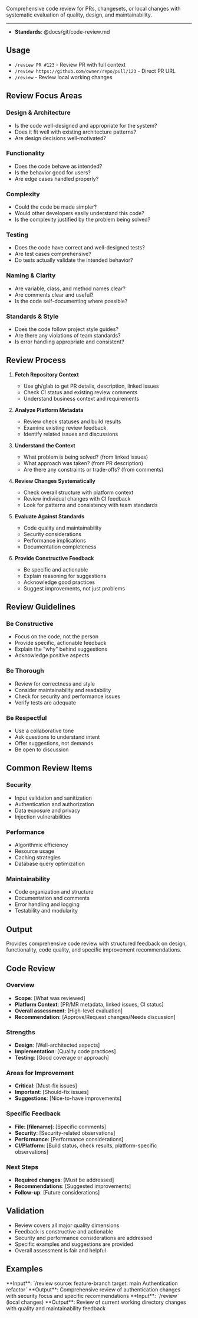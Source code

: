 Comprehensive code review for PRs, changesets, or local changes with systematic evaluation of quality, design, and maintainability.

---

- **Standards**: @docs/git/code-review.md

## Usage

- `/review PR #123` - Review PR with full context
- `/review https://github.com/owner/repo/pull/123` - Direct PR URL
- `/review` - Review local working changes

## Review Focus Areas

### Design & Architecture

- Is the code well-designed and appropriate for the system?
- Does it fit well with existing architecture patterns?
- Are design decisions well-motivated?

### Functionality

- Does the code behave as intended?
- Is the behavior good for users?
- Are edge cases handled properly?

### Complexity

- Could the code be made simpler?
- Would other developers easily understand this code?
- Is the complexity justified by the problem being solved?

### Testing

- Does the code have correct and well-designed tests?
- Are test cases comprehensive?
- Do tests actually validate the intended behavior?

### Naming & Clarity

- Are variable, class, and method names clear?
- Are comments clear and useful?
- Is the code self-documenting where possible?

### Standards & Style

- Does the code follow project style guides?
- Are there any violations of team standards?
- Is error handling appropriate and consistent?

## Review Process

1. **Fetch Repository Context**

   - Use gh/glab to get PR details, description, linked issues
   - Check CI status and existing review comments
   - Understand business context and requirements

2. **Analyze Platform Metadata**

   - Review check statuses and build results
   - Examine existing review feedback
   - Identify related issues and discussions

3. **Understand the Context**

   - What problem is being solved? (from linked issues)
   - What approach was taken? (from PR description)
   - Are there any constraints or trade-offs? (from comments)

4. **Review Changes Systematically**

   - Check overall structure with platform context
   - Review individual changes with CI feedback
   - Look for patterns and consistency with team standards

5. **Evaluate Against Standards**

   - Code quality and maintainability
   - Security considerations
   - Performance implications
   - Documentation completeness

6. **Provide Constructive Feedback**
   - Be specific and actionable
   - Explain reasoning for suggestions
   - Acknowledge good practices
   - Suggest improvements, not just problems

## Review Guidelines

### Be Constructive

- Focus on the code, not the person
- Provide specific, actionable feedback
- Explain the "why" behind suggestions
- Acknowledge positive aspects

### Be Thorough

- Review for correctness and style
- Consider maintainability and readability
- Check for security and performance issues
- Verify tests are adequate

### Be Respectful

- Use a collaborative tone
- Ask questions to understand intent
- Offer suggestions, not demands
- Be open to discussion

## Common Review Items

### Security

- Input validation and sanitization
- Authentication and authorization
- Data exposure and privacy
- Injection vulnerabilities

### Performance

- Algorithmic efficiency
- Resource usage
- Caching strategies
- Database query optimization

### Maintainability

- Code organization and structure
- Documentation and comments
- Error handling and logging
- Testability and modularity

## Output

Provides comprehensive code review with structured feedback on design, functionality, code quality, and specific improvement recommendations.

<output-template>

## Code Review

### Overview

- **Scope**: [What was reviewed]
- **Platform Context**: [PR/MR metadata, linked issues, CI status]
- **Overall assessment**: [High-level evaluation]
- **Recommendation**: [Approve/Request changes/Needs discussion]

### Strengths

- **Design**: [Well-architected aspects]
- **Implementation**: [Quality code practices]
- **Testing**: [Good coverage or approach]

### Areas for Improvement

- **Critical**: [Must-fix issues]
- **Important**: [Should-fix issues]
- **Suggestions**: [Nice-to-have improvements]

### Specific Feedback

- **File: [filename]**: [Specific comments]
- **Security**: [Security-related observations]
- **Performance**: [Performance considerations]
- **CI/Platform**: [Build status, check results, platform-specific observations]

### Next Steps

- **Required changes**: [Must be addressed]
- **Recommendations**: [Suggested improvements]
- **Follow-up**: [Future considerations]

</output-template>

## Validation

- Review covers all major quality dimensions
- Feedback is constructive and actionable
- Security and performance considerations are addressed
- Specific examples and suggestions are provided
- Overall assessment is fair and helpful

## Examples

<example-1>
**Input**: `/review source: feature-branch target: main Authentication refactor`
**Output**: Comprehensive review of authentication changes with security focus and specific recommendations
</example-1>

<example-2>
**Input**: `/review` (local changes)
**Output**: Review of current working directory changes with quality and maintainability feedback
</example-2>
